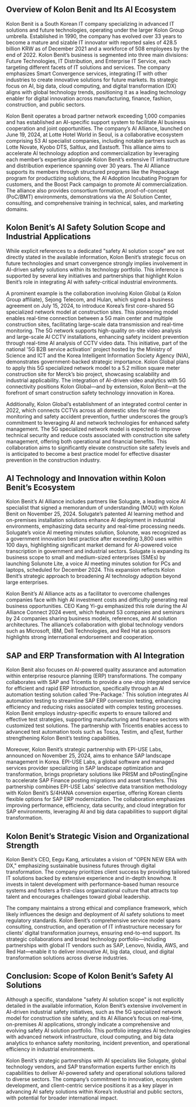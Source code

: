 ## Overview of Kolon Benit and Its AI Ecosystem
Kolon Benit is a South Korean IT company specializing in advanced IT solutions and future technologies, operating under the larger Kolon Group umbrella. Established in 1990, the company has evolved over 33 years to become a mature and sizable IT innovator with reported sales of 428.5 billion KRW as of December 2021 and a workforce of 508 employees by the end of 2022. Kolon Benit’s business is segmented into three main divisions: Future Technologies, IT Distribution, and Enterprise IT Service, each targeting different facets of IT solutions and services. The company emphasizes Smart Convergence services, integrating IT with other industries to create innovative solutions for future markets. Its strategic focus on AI, big data, cloud computing, and digital transformation (DX) aligns with global technology trends, positioning it as a leading technology enabler for digital innovation across manufacturing, finance, fashion, construction, and public sectors.

Kolon Benit operates a broad partner network exceeding 1,000 companies and has established an AI-specific support system to facilitate AI business cooperation and joint opportunities. The company’s AI Alliance, launched on June 19, 2024, at Lotte Hotel World in Seoul, is a collaborative ecosystem comprising 53 AI specialist companies, including notable partners such as Lotte Novate, Kyobo DTS, Saltlux, and Eastsoft. This alliance aims to accelerate AI technology adoption and commercialization by leveraging each member’s expertise alongside Kolon Benit’s extensive IT infrastructure and distribution experience spanning over 30 years. The AI Alliance supports its members through structured programs like the Prepackage program for productizing solutions, the AI Adoption Incubating Program for customers, and the Boost Pack campaign to promote AI commercialization. The alliance also provides consortium formation, proof-of-concept (PoC/BMT) environments, demonstrations via the AI Solution Center, consulting, and comprehensive training in technical, sales, and marketing domains.

## Kolon Benit’s AI Safety Solution Scope and Industrial Applications
While explicit references to a dedicated "safety AI solution scope" are not directly stated in the available information, Kolon Benit’s strategic focus on future technologies and smart convergence strongly implies involvement in AI-driven safety solutions within its technology portfolio. This inference is supported by several key initiatives and partnerships that highlight Kolon Benit’s role in integrating AI with safety-critical industrial environments.

A prominent example is the collaboration involving Kolon Global (a Kolon Group affiliate), Sejong Telecom, and Hulan, which signed a business agreement on July 15, 2024, to introduce Korea’s first core-shared 5G specialized network model at construction sites. This pioneering model enables real-time connection between a 5G main center and multiple construction sites, facilitating large-scale data transmission and real-time monitoring. The 5G network supports high-quality on-site video analysis and large-scale AI CCTV installations, enhancing safety incident prevention through real-time AI analysis of CCTV video data. This initiative, part of the national '5G B2B service activation' project hosted by the Ministry of Science and ICT and the Korea Intelligent Information Society Agency (NIA), demonstrates government-backed strategic importance. Kolon Global plans to apply this 5G specialized network model to a 5.2 million square meter construction site for Merck’s bio project, showcasing scalability and industrial applicability. The integration of AI-driven video analytics with 5G connectivity positions Kolon Global—and by extension, Kolon Benit—at the forefront of smart construction safety technology innovation in Korea.

Additionally, Kolon Global’s establishment of an integrated control center in 2022, which connects CCTVs across all domestic sites for real-time monitoring and safety accident prevention, further underscores the group’s commitment to leveraging AI and network technologies for enhanced safety management. The 5G specialized network model is expected to improve technical security and reduce costs associated with construction site safety management, offering both operational and financial benefits. This collaboration aims to significantly elevate construction site safety levels and is anticipated to become a best practice model for effective disaster prevention in the construction industry.

## AI Technology and Innovation within Kolon Benit’s Ecosystem
Kolon Benit’s AI Alliance includes partners like Solugate, a leading voice AI specialist that signed a memorandum of understanding (MOU) with Kolon Benit on November 25, 2024. Solugate’s patented AI learning method and on-premises installation solutions enhance AI deployment in industrial environments, emphasizing data security and real-time processing needs. Solugate’s voice AI meeting minutes solution, Solunote, was recognized as a government innovation best practice after exceeding 3,800 uses within 100 days, highlighting significant market demand for AI-powered voice transcription in government and industrial sectors. Solugate is expanding its business scope to small and medium-sized enterprises (SMEs) by launching Solunote Lite, a voice AI meeting minutes solution for PCs and laptops, scheduled for December 2024. This expansion reflects Kolon Benit’s strategic approach to broadening AI technology adoption beyond large enterprises.

Kolon Benit’s AI Alliance acts as a facilitator to overcome challenges companies face with high AI investment costs and difficulty generating real business opportunities. CEO Kang Yi-gu emphasized this role during the AI Alliance Connect 2024 event, which featured 53 companies and seminars by 24 companies sharing business models, references, and AI solution architectures. The alliance’s collaboration with global technology vendors such as Microsoft, IBM, Dell Technologies, and Red Hat as sponsors highlights strong international endorsement and cooperation.

## SAP and ERP Transformation with AI Integration
Kolon Benit also focuses on AI-powered quality assurance and automation within enterprise resource planning (ERP) transformations. The company collaborates with SAP and Tricentis to provide a one-stop integrated service for efficient and rapid ERP introduction, specifically through an AI automation testing solution called 'Pre-Package.' This solution integrates AI automation testing to streamline SAP ERP conversion testing, enhancing efficiency and reducing risks associated with complex testing processes. Kolon Benit employs industry-specific experts to ensure tailored and effective test strategies, supporting manufacturing and finance sectors with customized test solutions. The partnership with Tricentis enables access to advanced test automation tools such as Tosca, Testim, and qTest, further strengthening Kolon Benit’s testing capabilities.

Moreover, Kolon Benit’s strategic partnership with EPI-USE Labs, announced on November 25, 2024, aims to enhance SAP landscape management in Korea. EPI-USE Labs, a global software and managed services provider specializing in SAP landscape optimization and transformation, brings proprietary solutions like PRISM and bPostingEngine to accelerate SAP Finance posting migrations and asset transfers. This partnership combines EPI-USE Labs’ selective data transition methodology with Kolon Benit’s S/4HANA conversion expertise, offering Korean clients flexible options for SAP ERP modernization. The collaboration emphasizes improving performance, efficiency, data security, and cloud integration for SAP environments, leveraging AI and big data capabilities to support digital transformation.

## Kolon Benit’s Strategic Vision and Organizational Strength
Kolon Benit’s CEO, Eegu Kang, articulates a vision of "OPEN NEW ERA with DX," emphasizing sustainable business futures through digital transformation. The company prioritizes client success by providing tailored IT solutions backed by extensive experience and in-depth knowhow. It invests in talent development with performance-based human resource systems and fosters a first-class organizational culture that attracts top talent and encourages challenges toward global leadership.

The company maintains a strong ethical and compliance framework, which likely influences the design and deployment of AI safety solutions to meet regulatory standards. Kolon Benit’s comprehensive service model spans consulting, construction, and operation of IT infrastructure necessary for clients’ digital transformation journeys, ensuring end-to-end support. Its strategic collaborations and broad technology portfolio—including partnerships with global IT vendors such as SAP, Lenovo, Nvidia, AWS, and Red Hat—enable it to deliver innovative AI, big data, cloud, and digital transformation solutions across diverse industries.

## Conclusion: Scope of Kolon Benit’s Safety AI Solutions
Although a specific, standalone "safety AI solution scope" is not explicitly detailed in the available information, Kolon Benit’s extensive involvement in AI-driven industrial safety initiatives, such as the 5G specialized network model for construction site safety, and its AI Alliance’s focus on real-time, on-premises AI applications, strongly indicate a comprehensive and evolving safety AI solution portfolio. This portfolio integrates AI technologies with advanced network infrastructure, cloud computing, and big data analytics to enhance safety monitoring, incident prevention, and operational efficiency in industrial environments.

Kolon Benit’s strategic partnerships with AI specialists like Solugate, global technology vendors, and SAP transformation experts further enrich its capabilities to deliver AI-powered safety and operational solutions tailored to diverse sectors. The company’s commitment to innovation, ecosystem development, and client-centric service positions it as a key player in advancing AI safety solutions within Korea’s industrial and public sectors, with potential for broader international impact.